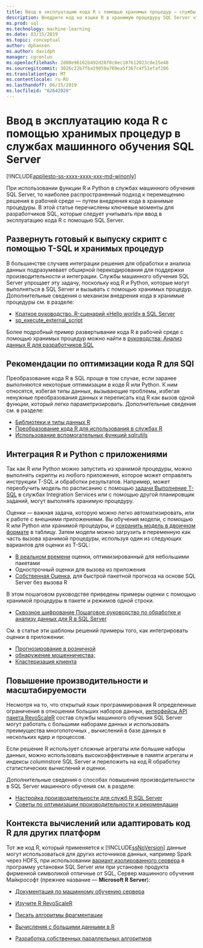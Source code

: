 ```yaml
---
title: Ввод в эксплуатацию кода R с помощью хранимых процедур — службы машинного обучения SQL Server
description: Внедрите код на языке R в хранимую процедуру SQL Server чтобы сделать его доступным для любого клиентского приложения, имеющие доступ к базе данных SQL Server.
ms.prod: sql
ms.technology: machine-learning
ms.date: 03/15/2019
ms.topic: conceptual
author: dphansen
ms.author: davidph
manager: cgronlun
ms.openlocfilehash: 2d00e96162b492d28f0c0ec107612023c8e15e48
ms.sourcegitcommit: 3026c22b7fba19059a769ea5f367c4f51efaf286
ms.translationtype: MT
ms.contentlocale: ru-RU
ms.lasthandoff: 06/15/2019
ms.locfileid: "62642028"
---
```

# <a name="operationalize-r-code-using-stored-procedures-in-sql-server-machine-learning-services"></a>Ввод в эксплуатацию кода R с помощью хранимых процедур в службах машинного обучения SQL Server
[!INCLUDE[appliesto-ss-xxxx-xxxx-xxx-md-winonly](../../includes/appliesto-ss-xxxx-xxxx-xxx-md-winonly.md)]

При использовании функции R и Python в службах машинного обучения SQL Server, то наиболее распространенный подход к перемещению решения в рабочей среде — путем внедрения кода в хранимые процедуры. В этой статье перечислены ключевые моменты для разработчиков SQL, которые следует учитывать при ввод в эксплуатацию кода R с помощью SQL Server.

## <a name="deploy-production-ready-script-using-t-sql-and-stored-procedures"></a>Развернуть готовый к выпуску скрипт с помощью T-SQL и хранимых процедур

В большинстве случаев интеграции решения для обработки и анализа данных подразумевает обширной перекодирования для поддержки производительности и интеграции. Службы машинного обучения SQL Server упрощает эту задачу, поскольку код R и Python, которые могут выполняться в SQL Server и вызывать с помощью хранимых процедур. Дополнительные сведения о механизм внедрения кода в хранимые процедуры см. в разделе:

+ [Краткое руководство. R-сценарий «Hello world» в SQL Server](../../advanced-analytics/tutorials//quickstart-r-run-using-tsql.md)
+ [sp_execute_external_script](../../relational-databases/system-stored-procedures/sp-execute-external-script-transact-sql.md)

Более подробный пример развертывание кода R в рабочей среде с помощью хранимых процедур можно найти в [руководства: Анализ данных R для разработчиков SQL](../../advanced-analytics/tutorials/sqldev-in-database-r-for-sql-developers.md)

## <a name="guidelines-for-optimizing-r-code-for-sql"></a>Рекомендации по оптимизации кода R для SQl

Преобразование кода R в SQL проще в том случае, если заранее выполняются некоторые оптимизации в коде R или Python. К ним относятся, избегая типы данных, вызывающие проблемы, избегая ненужные преобразования данных и переписать код R как вызов одной функции, который легко параметризировать. Дополнительные сведения см. в разделе:

+ [Библиотеки и типы данных R](r-libraries-and-data-types.md)
+ [Преобразование кода R для использования в службах R](converting-r-code-for-use-in-sql-server.md)
+ [Использование вспомогательных функций sqlrutils](ref-r-sqlrutils.md)

## <a name="integrate-r-and-python-with-applications"></a>Интеграция R и Python с приложениями

Так как R или Python можно запустить из хранимой процедуры, можно выполнять скрипты из любого приложения, которое может отправлять инструкции T-SQL и обработки результатов. Например, может переобучить модель по расписанию с помощью [задачи Выполнение T-SQL](https://docs.microsoft.com/sql/integration-services/control-flow/execute-t-sql-statement-task) в службах Integration Services или с помощью другой планировщик заданий, могут выполнять хранимую процедуру.

Оценки — важная задача, которую можно легко автоматизировать, или к работе с внешними приложениями. Вы обучения модели, с помощью R или Python или хранимой процедуры, и [сохранить модель в двоичном формате](../tutorials/walkthrough-build-and-save-the-model.md) в таблицу. Затем модели можно загрузить в переменную как часть вызова хранимой процедуры, используя один из следующих вариантов для оценки из T-SQL:

+ [В реальном времени](../real-time-scoring.md) оценки, оптимизированный для небольшими пакетами
+ Однострочный оценки для вызова из приложения
+ [Собственная Оценка](../sql-native-scoring.md), для быстрой пакетной прогноза на основе SQL Server без вызова R

В этом пошаговом руководстве приведены примеры оценки с помощью хранимой процедуры в пакете и режимов одной строки.

+ [Сквозное шифрование Пошаговое руководство по обработке и анализу данных для R в SQL Server](../tutorials/walkthrough-data-science-end-to-end-walkthrough.md)

См. в статье эти шаблоны решений примеры того, как интегрировать оценки в приложении:

+ [Прогнозирование в розничной](https://github.com/Microsoft/SQL-Server-R-Services-Samples/blob/master/RetailForecasting/Introduction.md)
+ [обнаружение мошенничества;](https://github.com/Microsoft/r-server-fraud-detection)
+ [Кластеризация клиента](https://github.com/Microsoft/sql-server-samples/tree/master/samples/features/r-services/getting-started/customer-clustering)

## <a name="boost-performance-and-scale"></a>Повышение производительности и масштабируемости

Несмотря на то, что открытый язык программирования R определенные ограничения в отношении больших наборов данных, [интерфейсы API пакета RevoScaleR](ref-r-revoscaler.md) состав службы машинного обучения SQL Server могут работать с большими наборами данных и использовать преимущества многопоточных , вычислений в базе данных в нескольких ядер и процессов.

Если решение R использует сложные агрегаты или большие наборы данных, можно использовать высокоэффективные в памяти агрегаты и индексы columnstore SQL Server и переложить на код R обработку статистических вычислений и оценки.

Дополнительные сведения о способах повышения производительности в SQL Server машинного обучения см. в разделе:

+ [Настройка производительности для служб R SQL Server](../../advanced-analytics/r/sql-server-r-services-performance-tuning.md)
+ [Советы по оптимизации производительности и рекомендации](https://gallery.cortanaintelligence.com/Tutorial/SQL-Server-Optimization-Tips-and-Tricks-for-Analytics-Services)

## <a name="adapt-r-code-for-other-platforms-or-compute-contexts"></a>Контекста вычислений или адаптировать код R для других платформ

Тот же код R, который применяется к [!INCLUDE[ssNoVersion](../../includes/ssnoversion-md.md)] данные могут использоваться для других источников данных, например Spark через HDFS, при использовании [вариант изолированного сервера](../install/sql-machine-learning-standalone-windows-install.md) в программу установки SQL Server или при установке продукта фирменной символикой отличные от SQL, Сервер машинного обучения Майкрософт (прежнее название — **Microsoft R Server**):

+ [Документация по машинному обучению сервера](https://docs.microsoft.com/r-server/)

+ [Изучите R RevoScaleR](https://docs.microsoft.com/r-server/r/tutorial-r-to-revoscaler)

+ [Писать алгоритмы фрагментации](https://docs.microsoft.com/r-server/r/how-to-developer-write-chunking-algorithms)

+ [Вычисления с большими данными в R](https://docs.microsoft.com/r-server/r/tutorial-large-data-tips)

+ [Разработка собственных параллельных алгоритмов](https://docs.microsoft.com/r-server/r-reference/revopemar/pemar)


